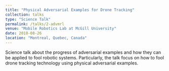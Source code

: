 ```yaml
---
title: "Physical Adversarial Examples for Drone Tracking"
collection: talks
type: "Science Talk"
permalink: /talks/2-advmrl
venue: "Mobile Robotics Lab at McGill University"
date: 2018-08-26
location: "Montreal, Quebec, Canada"
---
```


Science talk about the progress of adversarial examples and how they can be applied to fool robotic systems. Particularly, the talk focus on how to fool drone tracking technology using physical adversarial examples.

<!-- [More information here](http://exampleurl.com) -->
